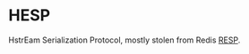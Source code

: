 HESP
====

HstrEam Serialization Protocol, mostly stolen from Redis [RESP](https://redis.io/topics/protocol).
